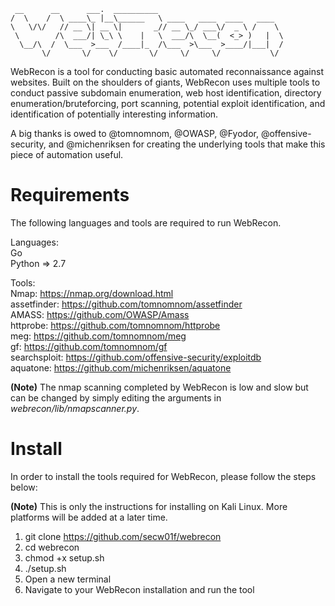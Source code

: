 ```
 __      __      ___.  __________                            
/  \    /  \ ____\_ |__\______   \ ____   ____  ____   ____  
\   \/\/   // __ \| __ \|       _// __ \_/ ___\/  _ \ /    \
 \        /\  ___/| \_\ \    |   \  ___/\  \__(  <_> )   |  \
  \__/\  /  \___  >___  /____|_  /\___  >\___  >____/|___|  /
       \/       \/    \/       \/     \/     \/           \/
```

WebRecon is a tool for conducting basic automated reconnaissance against websites. Built on the shoulders of giants, WebRecon uses multiple tools to conduct passive subdomain enumeration, web host identification, directory enumeration/bruteforcing, port scanning, potential exploit identification, and identification of potentially interesting information.

A big thanks is owed to @tomnomnom, @OWASP, @Fyodor, @offensive-security, and @michenriksen for creating the underlying tools that make this piece of automation useful.

# Requirements

The following languages and tools are required to run WebRecon.

Languages:  
  Go  
  Python => 2.7

Tools:  
  Nmap: https://nmap.org/download.html  
  assetfinder: https://github.com/tomnomnom/assetfinder  
  AMASS: https://github.com/OWASP/Amass  
  httprobe: https://github.com/tomnomnom/httprobe  
  meg: https://github.com/tomnomnom/meg  
  gf: https://github.com/tomnomnom/gf  
  searchsploit: https://github.com/offensive-security/exploitdb  
  aquatone: https://github.com/michenriksen/aquatone  

**(Note)** The nmap scanning completed by WebRecon is low and slow but can be changed by simply editing the arguments in *webrecon/lib/nmapscanner.py*.

# Install

In order to install the tools required for WebRecon, please follow the steps below:

**(Note)** This is only the instructions for installing on Kali Linux. More platforms will be added at a later time.

  1. git clone https://github.com/secw01f/webrecon
  2. cd webrecon
  3. chmod +x setup.sh
  4. ./setup.sh
  5. Open a new terminal
  6. Navigate to your WebRecon installation and run the tool

